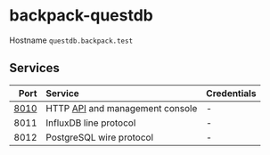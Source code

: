 # backpack-questdb

Hostname `questdb.backpack.test`

## Services

| Port | Service | Credentials
| ---: | :------ | :----------
| [8010](http://questdb.backpack.test:8010) | HTTP [API](https://questdb.io/docs/reference/api/rest) and management console | -
| 8011 | InfluxDB line protocol | -
| 8012 | PostgreSQL wire protocol | -
